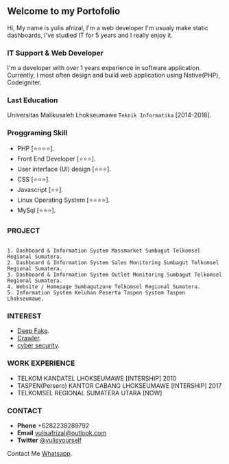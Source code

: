 ## Welcome to my Portofolio
Hi, My name is yulis afrizal, I'm a web developer I'm usualy make static dashboards, I've studied IT for 5 years and I really enjoy it.

### IT Support & Web Developer
I'm a developer with over 1 years experience in software application. Currently, I most often design and build web application using Native(PHP), Codeigniter.

### Last Education
Universitas Malikusaleh Lhokseumawe 
`Teknik Informatika` [2014-2018].

### Proggraming Skill
- PHP [⭐⭐⭐⭐].
- Front End Developer [⭐⭐⭐].
- User interface (UI) design [⭐⭐⭐].
- CSS [⭐⭐⭐].
- Javascript [⭐⭐].
- Linux Operating System [⭐⭐⭐⭐].
- MySql [⭐⭐⭐].

### PROJECT
```

1. Dashboard & Information System Massmarket Sumbagut Telkomsel Regional Sumatera.
2. Dashboard & Information System Sales Monitoring Sumbagut Telkomsel Regional Sumatera.
3. Dashboard & Information System Outlet Monitoring Sumbagut Telkomsel Regional Sumatera.
4. Website / Homepage Sumbagutzone Telkomsel Regional Sumatera.
5. Information System Keluhan Peserta Taspen System Taspen Lhokseumawe.
```
### INTEREST
- [Deep Fake](https://faceswap.dev//).
- [Crawler](https://scrapy.org/).
- [cyber security](https://threatmap.checkpoint.com/).

### WORK EXPERIENCE
- TELKOM KANDATEL LHOKSEUMAWE [INTERSHIP] 2010
- TASPEN(Persero) KANTOR CABANG LHOKSEUMAWE [INTERSHIP] 2017
- TELKOMSEL REGIONAL SUMATERA UTARA [NOW] 

### CONTACT
- **Phone** +6282238289792
- **Email** yulisafrizal@outlook.com
- **Twitter** [@yulisyourself](https://twitter.com/yulisyourself)

Contact Me [Whatsapp](https://wa.me/6282238289792).
